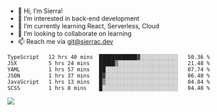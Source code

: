 - 👋 Hi, I’m Sierra!
- 👀 I’m interested in back-end development
- 🌱 I’m currently learning React, Serverless, Cloud
- 💞️ I’m looking to collaborate on learning
- 📫 Reach me via git@sierrac.dev

<!--START_SECTION:waka-->

```text
TypeScript   12 hrs 40 mins  ████████████▓░░░░░░░░░░░░   50.36 %
JSX          5 hrs 24 mins   █████▒░░░░░░░░░░░░░░░░░░░   21.48 %
YAML         1 hrs 57 mins   ██░░░░░░░░░░░░░░░░░░░░░░░   07.74 %
JSON         1 hrs 37 mins   █▓░░░░░░░░░░░░░░░░░░░░░░░   06.40 %
JavaScript   1 hrs 13 mins   █▒░░░░░░░░░░░░░░░░░░░░░░░   04.84 %
SCSS         1 hrs 8 mins    █░░░░░░░░░░░░░░░░░░░░░░░░   04.48 %
```

<!--END_SECTION:waka-->


![](https://hit.yhype.me/github/profile?user_id=7351311)
